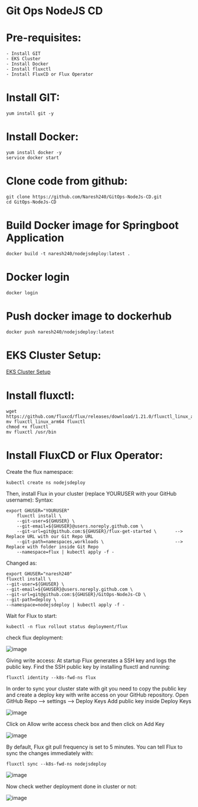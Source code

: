 # Git Ops NodeJS CD

# Pre-requisites:
    - Install GIT
    - EKS Cluster
    - Install Docker
    - Install fluxctl
    - Install FluxCD or Flux Operator
# Install GIT:
    yum install git -y
# Install Docker:
    yum install docker -y
    service docker start
# Clone code from github:
    git clone https://github.com/Naresh240/GitOps-NodeJs-CD.git
    cd GitOps-NodeJs-CD
# Build Docker image for Springboot Application
    docker build -t naresh240/nodejsdeploy:latest .
# Docker login
    docker login
# Push docker image to dockerhub
    docker push naresh240/nodejsdeploy:latest
# EKS Cluster Setup:
  [EKS Cluster Setup](https://github.com/Naresh240/eks-cluster-setup/blob/main/README.md)
# Install fluxctl:
    wget https://github.com/fluxcd/flux/releases/download/1.21.0/fluxctl_linux_arm64
    mv fluxctl_linux_arm64 fluxctl
    chmod +x fluxctl
    mv fluxctl /usr/bin
# Install FluxCD or Flux Operator:
  Create the flux namespace:
    
    kubectl create ns nodejsdeploy
  
  Then, install Flux in your cluster (replace YOURUSER with your GitHub username):
  Syntax:    
    
    export GHUSER="YOURUSER"
        fluxctl install \
        --git-user=${GHUSER} \
        --git-email=${GHUSER}@users.noreply.github.com \
        --git-url=git@github.com:${GHUSER}/flux-get-started \		--> Replace URL with our Git Repo URL
        --git-path=namespaces,workloads \				            --> Replace with folder inside Git Repo
        --namespace=flux | kubectl apply -f -
  
  Changed as:
    
    export GHUSER="naresh240"
    fluxctl install \
    --git-user=${GHUSER} \
    --git-email=${GHUSER}@users.noreply.github.com \
    --git-url=git@github.com:${GHUSER}/GitOps-NodeJs-CD \
    --git-path=deploy \
    --namespace=nodejsdeploy | kubectl apply -f -

  Wait for Flux to start:
    
    kubectl -n flux rollout status deployment/flux
  
  check flux deployment:
  
  ![image](https://user-images.githubusercontent.com/58024415/101141082-cb7dff00-3639-11eb-9d15-f6a1ea351391.png)
    
  Giving write access:
    At startup Flux generates a SSH key and logs the public key. Find the SSH public key by installing fluxctl and running:
    
    fluxctl identity --k8s-fwd-ns flux
    
  In order to sync your cluster state with git you need to copy the public key and create a deploy key with write access on your GitHub repository.
  Open GitHub Repo --> settings --> Deploy Keys
  Add public key inside Deploy Keys
  
  ![image](https://user-images.githubusercontent.com/58024415/101140750-632f1d80-3639-11eb-81cb-62df35a35db0.png)

  Click on Allow write access check box and then click on Add Key
  
  ![image](https://user-images.githubusercontent.com/58024415/101140439-fa47a580-3638-11eb-9905-797908298fc2.png)

  By default, Flux git pull frequency is set to 5 minutes. You can tell Flux to sync the changes immediately with:
  
    fluxctl sync --k8s-fwd-ns nodejsdeploy
   
  ![image](https://user-images.githubusercontent.com/58024415/101141524-6b3b8d00-363a-11eb-9745-8cdc10927991.png)
  
  Now check wether deployment done in cluster or not:
  
  ![image](https://user-images.githubusercontent.com/58024415/101141446-52cb7280-363a-11eb-953f-d23ac95903b0.png)

